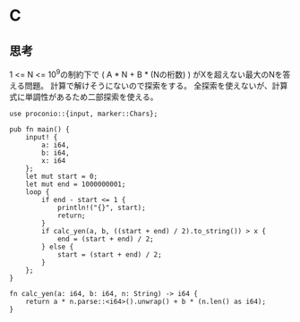 # C
## 思考
1 <= N <= 10<sup>9</sup>の制約下で ( A * N + B * (Nの桁数) ) がXを超えない最大のNを答える問題。
計算で解けそうにないので探索をする。
全探索を使えないが、計算式に単調性があるため二部探索を使える。
```
use proconio::{input, marker::Chars};

pub fn main() {
    input! {
        a: i64,
        b: i64,
        x: i64
    };
    let mut start = 0;
    let mut end = 1000000001;
    loop {
        if end - start <= 1 {
            println!("{}", start);
            return;
        }
        if calc_yen(a, b, ((start + end) / 2).to_string()) > x {
            end = (start + end) / 2;
        } else {
            start = (start + end) / 2;
        }
    };
}

fn calc_yen(a: i64, b: i64, n: String) -> i64 {
    return a * n.parse::<i64>().unwrap() + b * (n.len() as i64);
}
``` 